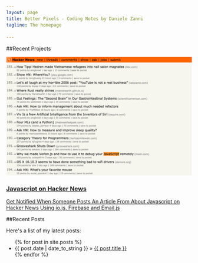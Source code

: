 ```yaml
---
layout: page
title: Better Pixels - Coding Notes by Daniele Zanni
tagline: The homepage

---
```


##Recent Projects

<div class="row">
  <div class="col-sm-6 col-md-6">
    <div class="thumbnail">
      <a href="https://github.com/syymza/js-on-hn-emailer"><img src="resources/js-on-hn.png" alt="Javascript on Hacker News"></a>
      <div class="caption">
        <h3><a href="https://github.com/syymza/js-on-hn-emailer">Javascript on Hacker News</a></h3>
        <p><a href="https://github.com/syymza/js-on-hn-emailer">Get Notified When Someone Posts An Article From About Javascript on Hacker News Using io.js, Firebase and Email.js</a></p>
      </div>
    </div>
  </div>
</div> 

##Recent Posts

Here's a list of my latest posts:

<ul class="posts">		
  {% for post in site.posts %}		
    <li><span>{{ post.date | date_to_string }}</span> &raquo; <a href="{{ BASE_PATH }}{{ post.url }}">{{ post.title }}</a></li>		
  {% endfor %}		
</ul>


